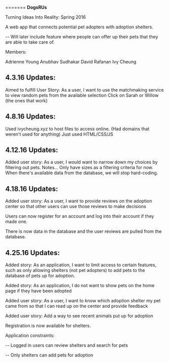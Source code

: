 
=======
**DogsRUs**

Turning Ideas Into Reality: Spring 2016

A web app that connects potential pet adopters with adoption shelters.

-- Will later include feature where people can offer up their pets that they are able to take care of.

Members:

Adrienne Young
Anubhav Sudhakar
David Rafanan
Ivy Cheung

4.3.16 Updates:
--

Aimed to fulfill User Story: As a user, I want to use the matchmaking service to view random pets from the available selection
Click on Sarah or Willow (the ones that work)

4.8.16 Updates:
--

Used ivycheung.xyz to host files to access online. (Had domains that weren't used for anything)
Just used HTML/CSS/JS

4.12.16 Updates:
--

Added user story: As a user, I would want to narrow down my choices by filtering out pets.
Notes... Only have sizes as a filtering criteria for now. When there's available data from the database, we will stop hard-coding. 

4.18.16 Updates:
--
Added user story: As a user, I want to provide reviews on the adoption center so that other users can use those reviews to make decisions

Users can now register for an account and log into their account if they made one. 

There is now data in the database and the user reviews are pulled from the database.

4.25.16 Updates:
--
Added story: As an application, I want to limit access to certain features, such as only allowing shelters (not pet adopters) to add pets to the database of pets up for adoption.

Added story: As an application, I do not want to show pets  on the home page if they have been adopted

Added user story: As a user, I want to know which adoption shelter my pet came from so that I can read up on the center and provide feedback

Added user story: Add a way to see recent animals put up for adoption

Registration is now available for shelters. 

Application constraints: 

-- Logged in users can review shelters and search for pets

-- Only shelters can add pets for adoption
